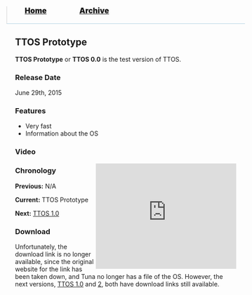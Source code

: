 <blockquote style="background: #0000;border-bottom: 1px solid #B2D2E1;height: 30px;margin: 0 -20px 20px;padding: 0px 20px 9px 40px;">
  <p style=""><a href="https://pptos-org.github.io/pptos/" style="font-size: 17px;font-weight: 900;font-style: normal;text-shadow: rgba(255,255,255,0.9) 0 1px 0;">Home</a>&nbsp;&nbsp;&nbsp;&nbsp;&nbsp;&nbsp;&nbsp;&nbsp;&nbsp;&nbsp;&nbsp;&nbsp;&nbsp;&nbsp;&nbsp;&nbsp;&nbsp;&nbsp;
    <a href="https://pptos-org.github.io/pptos/archive/" style="font-size: 17px;font-weight: 900;font-style: normal;text-shadow: rgba(255,255,255,0.9) 0 1px 0;">Archive</a>
  </p>
</blockquote>

## TTOS Prototype 

**TTOS Prototype** or **TTOS 0.0** is the test version of TTOS. 

### Release Date

June 29th, 2015 

### Features

- Very fast
- Information about the OS

### Video

<iframe align="right" src="https://archive.org/embed/pptoswiki-video/PowerPoint%20OS%20-%20TTOS%20Prototype%20%28Reupload%29.mp4" width="320" height="240" frameborder="0" webkitallowfullscreen="true" mozallowfullscreen="true" allowfullscreen></iframe>

### Chronology

**Previous:** N/A 

**Current:** TTOS Prototype

**Next:** [TTOS 1.0 ](https://pptos-org.github.io/pptos/wiki/TTOS/TTOS_1.0)

### Download

Unfortunately, the download link is no longer available, since the original website for the link has been taken down, and Tuna no longer has a file of the OS. However, the next versions, [TTOS 1.0](https://pptos-org.github.io/pptos/wiki/TTOS/TTOS_1.0) and [2](https://pptos-org.github.io/pptos/wiki/TTOS/TTOS_2), both have download links still available. 

<body style="background-image: url(https://raw.githubusercontent.com/hexa-one/pptos-wiki/gh-pages/assets/background/background.png);background-repeat: no-repeat;background-attachment: fixed;background-size: cover;">